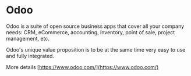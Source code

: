 Odoo
=======
Odoo is a suite of open source business apps that cover all your company needs: CRM, eCommerce, accounting, inventory, point of sale, project management, etc.

Odoo's unique value proposition is to be at the same time very easy to use and fully integrated.

More details [https://www.odoo.com/](https://www.odoo.com/)
